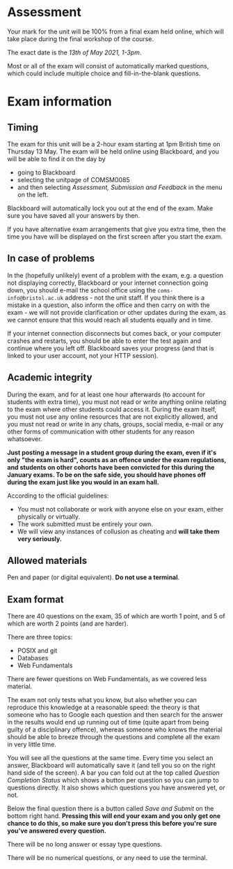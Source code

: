 # Assessment

Your mark for the unit will be 100% from a final exam held online, which will take place during the final workshop of the course.

The exact date is the *13th of May 2021, 1-3pm*.

Most or all of the exam will consist of automatically marked questions, which could include multiple choice and fill-in-the-blank questions.

# Exam information

## Timing

The exam for this unit will be a 2-hour exam starting at 1pm British time on Thursday 13 May. The exam will be held online using Blackboard, and you will be able to find it on the day by
* going to Blackboard
* selecting the unitpage of COMSM0085
* and then selecting _Assessment, Submission and Feedback_ in the menu on the left.

Blackboard will automatically lock you out at the end of the exam. Make sure you have saved all your answers by then.

If you have alternative exam arrangements that give you extra time, then the time you have will be displayed on the first screen after you start the exam.

## In case of problems

In the (hopefully unlikely) event of a problem with the exam, e.g. a question not displaying correctly, Blackboard or your internet connection going down, you should e-mail the school office using the `coms-info@bristol.ac.uk` address - not the unit staff. If you think there is a mistake in a question, also inform the office and then carry on with the exam - we will not provide clarification or other updates during the exam, as we cannot ensure that this would reach all students equally and in time.

If your internet connection disconnects but comes back, or your computer crashes and restarts, you should be able to enter the test again and continue where you left off. Blackboard saves your progress (and that is linked to your user account, not your HTTP session).

## Academic integrity

During the exam, and for at least one hour afterwards (to account for students with extra time), you must not read or write anything online relating to the exam where other students could access it. During the exam itself, you must not use any online resources that are not explicitly allowed, and you must not read or write in any chats, groups, social media, e-mail or any other forms of communication with other students for any reason whatsoever.

**Just posting a message in a student group during the exam, even if it's only "the exam is hard", counts as an offence under the exam regulations, and students on other cohorts have been convicted for this during the January exams. To be on the safe side, you should have phones off during the exam just like you would in an exam hall.**

According to the official guidelines:

  - You must not collaborate or work with anyone else on your exam, either physically or virtually. 
  - The work submitted must be entirely your own.
  - We will view any instances of collusion as cheating and **will take them very seriously.**

## Allowed materials

Pen and paper (or digital equivalent). **Do not use a terminal**.

## Exam format

There are 40 questions on the exam, 35 of which are worth 1 point, and 5 of which are worth 2 points (and are harder).

There are three topics:
* POSIX and git
* Databases
* Web Fundamentals

There are fewer questions on Web Fundamentals, as we covered less material.

The exam not only tests what you know, but also whether you can reproduce this knowledge at a reasonable speed: the theory is that someone who has to Google each question and then search for the answer in the results would end up running out of time (quite apart from being guilty of a disciplinary offence), whereas someone who knows the material should be able to breeze through the questions and complete all the exam in very little time.

You will see all the questions at the same time. Every time you select an answer, Blackboard will automatically save it (and tell you so on the right hand side of the screen). A bar you can fold out at the top called _Question Completion Status_ which shows a button per question so you can jump to questions directly. It also shows which questions you have answered yet, or not. 

Below the final question there is a button called _Save and Submit_ on the bottom right hand. **Pressing this will end your exam and you only get one chance to do this, so make sure you don't press this before you're sure you've answered every question.**

There will be no long answer or essay type questions.

There will be no numerical questions, or any need to use the terminal. 